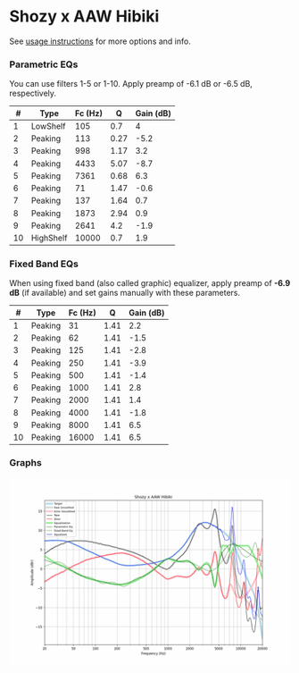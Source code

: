 # Shozy x AAW Hibiki
See [usage instructions](https://github.com/jaakkopasanen/AutoEq#usage) for more options and info.

### Parametric EQs
You can use filters 1-5 or 1-10. Apply preamp of -6.1 dB or -6.5 dB, respectively.

|   # | Type      |   Fc (Hz) |    Q |   Gain (dB) |
|-----|-----------|-----------|------|-------------|
|   1 | LowShelf  |       105 | 0.7  |         4   |
|   2 | Peaking   |       113 | 0.27 |        -5.2 |
|   3 | Peaking   |       998 | 1.17 |         3.2 |
|   4 | Peaking   |      4433 | 5.07 |        -8.7 |
|   5 | Peaking   |      7361 | 0.68 |         6.3 |
|   6 | Peaking   |        71 | 1.47 |        -0.6 |
|   7 | Peaking   |       137 | 1.64 |         0.7 |
|   8 | Peaking   |      1873 | 2.94 |         0.9 |
|   9 | Peaking   |      2641 | 4.2  |        -1.9 |
|  10 | HighShelf |     10000 | 0.7  |         1.9 |

### Fixed Band EQs
When using fixed band (also called graphic) equalizer, apply preamp of **-6.9 dB** (if available) and set gains manually with these parameters.

|   # | Type    |   Fc (Hz) |    Q |   Gain (dB) |
|-----|---------|-----------|------|-------------|
|   1 | Peaking |        31 | 1.41 |         2.2 |
|   2 | Peaking |        62 | 1.41 |        -1.5 |
|   3 | Peaking |       125 | 1.41 |        -2.8 |
|   4 | Peaking |       250 | 1.41 |        -3.9 |
|   5 | Peaking |       500 | 1.41 |        -1.4 |
|   6 | Peaking |      1000 | 1.41 |         2.8 |
|   7 | Peaking |      2000 | 1.41 |         1.4 |
|   8 | Peaking |      4000 | 1.41 |        -1.8 |
|   9 | Peaking |      8000 | 1.41 |         6.5 |
|  10 | Peaking |     16000 | 1.41 |         6.5 |

### Graphs
![](./Shozy%20x%20AAW%20Hibiki.png)
